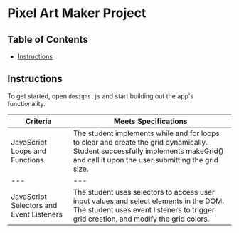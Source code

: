 # Pixel Art Maker Project

## Table of Contents

* [Instructions](#instructions)

## Instructions

To get started, open `designs.js` and start building out the app's functionality.

|Criteria|Meets Specifications|
|---|---|
|JavaScript Loops and Functions|The student implements while and for loops to clear and create the grid dynamically. Student successfully implements makeGrid() and call it upon the user submitting the grid size.|
|---|---|
|JavaScript Selectors and Event Listeners|The student uses selectors to access user input values and select elements in the DOM. The student uses event listeners to trigger grid creation, and modify the grid colors.|


